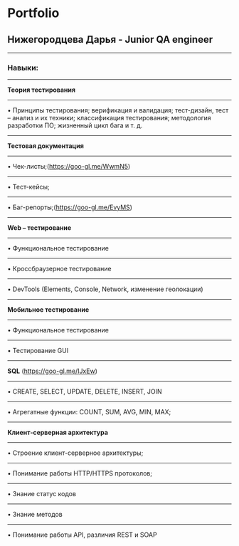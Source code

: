 # Portfolio
## Нижегородцева Дарья - Junior QA engineer
***
### **Навыки:**
***
**Теория тестирования**
***
• Принципы тестирования; верификация и валидация; тест-дизайн, тест – анализ и их техники; классификация тестирования; методология разработки ПО; жизненный цикл бага и т. д.
***
**Тестовая документация**
***
• Чек-листы;(https://goo-gl.me/WwmN5)
***
• Тест-кейсы; 
***
• Баг-репорты;(https://goo-gl.me/EvyMS)
***
**Web – тестирование**
***
• Функциональное тестирование
***
• Кроссбраузерное тестирование
***
• DevTools (Elements, Console, Network, изменение геолокации)
***
**Мобильное тестирование**
***
• Функциональное тестирование
***
• Тестирование GUI
***
**SQL** (https://goo-gl.me/IJxEw)
***
• CREATE, SELECT, UPDATE, DELETE, INSERT, JOIN
***
• Агрегатные функции: COUNT, SUM, AVG, MIN, MAX;
***
**Клиент-серверная архитектура**
***
• Строение клиент-серверное архитектуры;
***
• Понимание работы HTTP/HTTPS протоколов;
***
• Знание статус кодов
***
• Знание методов
***
• Понимание работы API, различия REST и SOAP
